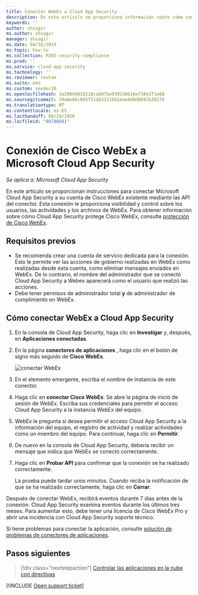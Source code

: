 ```yaml
---
title: Conectar WebEx a Cloud App Security
description: En este artículo se proporciona información sobre cómo conectar la aplicación WebEx a Cloud App Security mediante el conector de API para la visibilidad y el control del uso.
keywords: ''
author: shsagir
ms.author: shsagir
manager: shsagir
ms.date: 04/16/2019
ms.topic: how-to
ms.collection: M365-security-compliance
ms.prod: ''
ms.service: cloud-app-security
ms.technology: ''
ms.reviewer: reutam
ms.suite: ems
ms.custom: seodec18
ms.openlocfilehash: 3a398d483d210ca607be939148616ef38e3f1e68
ms.sourcegitcommit: 29a8e66c665f51d831516924ae4d9d8047b39276
ms.translationtype: MT
ms.contentlocale: es-ES
ms.lasthandoff: 08/24/2020
ms.locfileid: "88780841"
---
```

# <a name="connect-cisco-webex-to-microsoft-cloud-app-security"></a>Conexión de Cisco WebEx a Microsoft Cloud App Security

*Se aplica a: Microsoft Cloud App Security*

En este artículo se proporcionan instrucciones para conectar Microsoft Cloud App Security a su cuenta de Cisco WebEx existente mediante las API del conector. Esta conexión le proporciona visibilidad y control sobre los usuarios, las actividades y los archivos de WebEx. Para obtener información sobre cómo Cloud App Security protege Cisco WebEx, consulte [protección de Cisco WebEx](protect-webex.md).

## <a name="prerequisites"></a>Requisitos previos

- Se recomienda crear una cuenta de servicio dedicada para la conexión. Esto le permite ver las acciones de gobierno realizadas en WebEx como realizadas desde esta cuenta, como eliminar mensajes enviados en WebEx. De lo contrario, el nombre del administrador que se conectó Cloud App Security a Webex aparecerá como el usuario que realizó las acciones.
- Debe tener permisos de administrador total **y** de administrador de cumplimiento en WebEx.

## <a name="how-to-connect-webex-to-cloud-app-security"></a>Cómo conectar WebEx a Cloud App Security

1. En la consola de Cloud App Security, haga clic en **Investigar** y, después, en **Aplicaciones conectadas**.

1. En la página **conectores de aplicaciones** , haga clic en el botón de signo más seguido de **Cisco WebEx**.

    ![conectar WebEx](media/cisco-webex.png "conectar WebEx")

1. En el elemento emergente, escriba el nombre de instancia de este conector.

1. Haga clic en **conectar Cisco WebEx**. Se abre la página de inicio de sesión de WebEx. Escriba sus credenciales para permitir el acceso Cloud App Security a la instancia WebEx del equipo.

1. WebEx le pregunta si desea permitir el acceso Cloud App Security a la información del equipo, el registro de actividad y realizar actividades como un miembro del equipo. Para continuar, haga clic en **Permitir**.

1. De nuevo en la consola de Cloud App Security, debería recibir un mensaje que indica que WebEx se conectó correctamente.

1. Haga clic en **Probar API** para confirmar que la conexión se ha realizado correctamente.

    La prueba puede tardar unos minutos. Cuando reciba la notificación de que se ha realizado correctamente, haga clic en **Cerrar**.

Después de conectar WebEx, recibirá eventos durante 7 días antes de la conexión. Cloud App Security examina eventos durante los últimos tres meses. Para aumentar esto, debe tener una licencia de Cisco WebEx Pro y abrir una incidencia con Cloud App Security soporte técnico.

Si tiene problemas para conectar la aplicación, consulte [solución de problemas de conectores de aplicaciones](troubleshooting-api-connectors-using-error-messages.md).

## <a name="next-steps"></a>Pasos siguientes

> [!div class="nextstepaction"]
> [Controlar las aplicaciones en la nube con directivas](control-cloud-apps-with-policies.md)

[!INCLUDE [Open support ticket](includes/support.md)]
